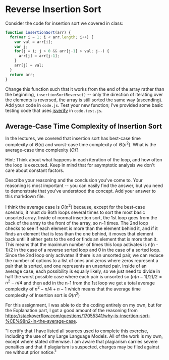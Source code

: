 # Reverse Insertion Sort

Consider the code for insertion sort we covered in class:

```javascript
function insertionSort(arr) {
  for(var i = 1; i < arr.length; i++) {
    var val = arr[i];
    var j;
    for(j = i; j > 0 && arr[j-1] > val; j--) {
      arr[j] = arr[j-1];
    }
    arr[j] = val;
  }
  return arr;
}
```

Change this function such that it works from the end of the array rather than
the beginning, `insertionSortReverse()` -- only the direction of
iterating over the elements is reversed, the array is still sorted the same way
(ascending). Add your code in `code.js`. Test your new function; I've provided
some basic testing code that uses [jsverify](https://jsverify.github.io/) in
`code.test.js`.

## Average-Case Time Complexity of Insertion Sort

In the lectures, we covered that insertion sort has best-case time complexity of
$\Theta(n)$ and worst-case time complexity of $\Theta(n^2)$. What is the
average-case time complexity ($\Theta$)?

Hint: Think about what happens in each iteration of the loop, and how often the
loop is executed. Keep in mind that for asymptotic analysis we don't care about
constant factors.

Describe your reasoning and the conclusion you've come to. Your reasoning is
most important -- you can easily find the answer, but you need to demonstrate
that you've understood the concept. Add your answer to this markdown file.

I think the average case is $\Theta(n^2)$ because, except for the best-case scenario, it must do Both loops several times to sort the most basic unsorted array. Inside of normal insertion sort, the 1st loop goes from the back of the array to the front of the array, so n-1 times. The 2nd loop checks to see if each element is more than the element behind it, and if it finds an element that is less than the one behind, it moves that element back until it either gets to the end or finds an element that is more than it. This means that the maximum number of times this loop activates is n(n - 1)/2 in the case of a reverse sorted loop and 0 in the case of a sorted loop. Since the 2nd loop only activates if there is an unsorted pair, we can reduce the number of options to a list of ones and zeros where zeros represent a pair that is sorted, and one represents an unsorted pair.  Inside of an average case, each possibility is equally likely, so we just need to divide in half the worst possible case where each pair is unsorted so $(n(n - 1)/2)/2 = n^2-n/4$ and then add in the n-1 from the 1st loop we get a total average complexity of $n^2-n/4 + n-1$ which means that the average time complexity of Insertion sort is $\Theta(n^2)$


 For this assignment, I was able to do the coding entirely on my own, but for the Explanation part, I got a good amount of the reasoning from https://stackoverflow.com/questions/17055341/why-is-insertion-sort-%CE%98n2-in-the-average-case. 

"I certify that I have listed all sources used to complete this exercise, including the use of any Large Language Models. All of the work is my own, except where stated otherwise. I am aware that plagiarism carries severe penalties and that if plagiarism is suspected, charges may be filed against me without prior notice."
